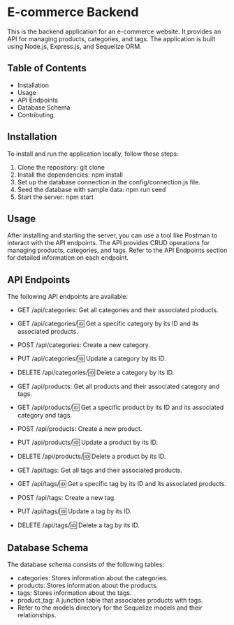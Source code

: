 # E-commerce Backend

This is the backend application for an e-commerce website. It provides an API for managing products, categories, and tags. The application is built using Node.js, Express.js, and Sequelize ORM.

## Table of Contents

- Installation
- Usage
- API Endpoints
- Database Schema
- Contributing

## Installation

To install and run the application locally, follow these steps:

1. Clone the repository: git clone <repository-url>
2. Install the dependencies: npm install
3. Set up the database connection in the config/connection.js file.
4. Seed the database with sample data: npm run seed
5. Start the server: npm start

## Usage

After installing and starting the server, you can use a tool like Postman to interact with the API endpoints. The API provides CRUD operations for managing products, categories, and tags. Refer to the API Endpoints section for detailed information on each endpoint.

## API Endpoints

The following API endpoints are available:

- GET /api/categories: Get all categories and their associated products.

- GET /api/categories/:id: Get a specific category by its ID and its associated products.

- POST /api/categories: Create a new category.

- PUT /api/categories/:id: Update a category by its ID.

- DELETE /api/categories/:id: Delete a category by its ID.

- GET /api/products: Get all products and their associated category and tags.

- GET /api/products/:id: Get a specific product by its ID and its associated category and tags.

- POST /api/products: Create a new product.

- PUT /api/products/:id: Update a product by its ID.

- DELETE /api/products/:id: Delete a product by its ID.

- GET /api/tags: Get all tags and their associated products.

- GET /api/tags/:id: Get a specific tag by its ID and its associated products.

- POST /api/tags: Create a new tag.

- PUT /api/tags/:id: Update a tag by its ID.

- DELETE /api/tags/:id: Delete a tag by its ID.

## Database Schema

The database schema consists of the following tables:

- categories: Stores information about the categories.
- products: Stores information about the products.
- tags: Stores information about the tags.
- product_tag: A junction table that associates products with tags.
- Refer to the models directory for the Sequelize models and their relationships.

